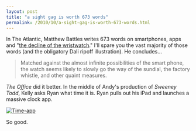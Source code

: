```yaml
---
layout: post
title: "a sight gag is worth 673 words"
permalink: /2010/10/a-sight-gag-is-worth-673-words.html
---
```


<p>In The Atlantic, Matthew Battles writes 673 words on smartphones, apps and &quot;<a href="http://www.theatlantic.com/magazine/archive/2010/11/a-new-wrinkle-in-time/8249/" target="_self">the decline of the wristwatch</a>.&quot; I&#39;ll spare you the vast majority of those words (and the obligatory Dali ripoff illustration). He concludes...</p>
<blockquote>
<p>Matched against the almost infinite possibilities of the smart phone, the watch seems likely to slowly go the way of the sundial, the factory whistle, and other quaint measures.&#0160;</p>
</blockquote>
<p><em>The Office</em> did it better. In the middle of Andy&#39;s production of <em>Sweeney Todd</em>, Kelly asks Ryan what time it is. Ryan pulls out his iPad and launches a massive clock app.</p>
<p><a href="http://www.hulu.com/watch/181109/the-office-andys-play" style="display: inline;"><img alt="Time-app" class="asset  asset-image at-xid-6a00d8341c4f5f53ef0133f5059d8b970b" src="http://sippey.typepad.com/.a/6a00d8341c4f5f53ef0133f5059d8b970b-500wi" title="Time-app" /></a></p>
<p>So good.</p>


